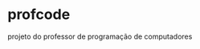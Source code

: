 # profcode
projeto do professor de programação de computadores                                                                                                                                                                                                                                                
